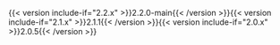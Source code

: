 {{< version include-if="2.2.x" >}}2.2.0-main{{< /version >}}{{< version include-if="2.1.x" >}}2.1.1{{< /version >}}{{< version include-if="2.0.x" >}}2.0.5{{< /version >}}